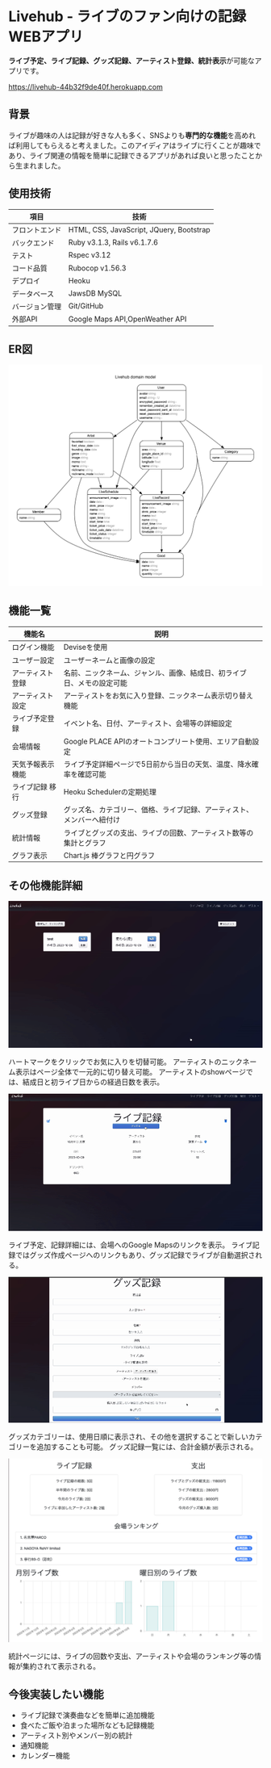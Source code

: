 # Livehub - ライブのファン向けの記録WEBアプリ

**ライブ予定、ライブ記録、グッズ記録、アーティスト登録、統計表示**が可能なアプリです。

https://livehub-44b32f9de40f.herokuapp.com

## 背景

ライブが趣味の人は記録が好きな人も多く、SNSよりも**専門的な機能**を高めれば利用してもらえると考えました。このアイディアはライブに行くことが趣味であり、ライブ関連の情報を簡単に記録できるアプリがあれば良いと思ったことから生まれました。

## 使用技術

| 項目             | 技術                     |
|------------------|--------------------------|
| フロントエンド   | HTML, CSS, JavaScript, JQuery, Bootstrap |
| バックエンド     | Ruby v3.1.3, Rails v6.1.7.6 |
| テスト           | Rspec v3.12 |
| コード品質       | Rubocop v1.56.3 |
| デプロイ         | Heoku |
| データベース     | JawsDB MySQL |
| バージョン管理   | Git/GitHub |
| 外部API         | Google Maps API,OpenWeather API |


## ER図
![ER図](./app/assets/images/erd_page-0001.jpg)

## 機能一覧


| 機能名                   | 説明                                                                                     |
|--------------------------|------------------------------------------------------------------------------------------|
| ログイン機能             | Deviseを使用                                                                             |
| ユーザー設定             | ユーザーネームと画像の設定                                                               |
| アーティスト登録         | 名前、ニックネーム、ジャンル、画像、結成日、初ライブ日、メモの設定可能                     |
| アーティスト設定           | アーティストをお気に入り登録、ニックネーム表示切り替え機能                               |
| ライブ予定登録           | イベント名、日付、アーティスト、会場等の詳細設定                                         |
| 会場情報                 | Google PLACE APIのオートコンプリート使用、エリア自動設定                                 |
| 天気予報表示機能        | ライブ予定詳細ページで5日前から当日の天気、温度、降水確率を確認可能                        |
| ライブ記録 移行              | Heoku Schedulerの定期処理                                                     |
| グッズ登録               | グッズ名、カテゴリー、価格、ライブ記録、アーティスト、メンバーへ紐付け                                                   |
| 統計情報                 | ライブとグッズの支出、ライブの回数、アーティスト数等の集計とグラフ                               |
| グラフ表示               | Chart.js 棒グラフと円グラフ                  |


## その他機能詳細


![アーティスト詳細](./app/assets/images/aritst.gif) 


ハートマークをクリックでお気に入りを切替可能。
    アーティストのニックネーム表示はページ全体で一元的に切り替え可能。
    アーティストのshowページでは、結成日と初ライブ日からの経過日数を表示。


![ライブ記録](./app/assets/images/goods.gif)

ライブ予定、記録詳細には、会場へのGoogle Mapsのリンクを表示。
ライブ記録ではグッズ作成ページへのリンクもあり、グッズ記録でライブが自動選択される。

![グッズ記録](./app/assets/images/category.gif)

 グッズカテゴリーは、使用日順に表示され、その他を選択することで新しいカテゴリーを追加することも可能。
    グッズ記録一覧には、合計金額が表示される。


![統計](./app/assets/images/sti.png)


統計ページには、ライブの回数や支出、アーティストや会場のランキング等の情報が集約されて表示される。


## 今後実装したい機能

- ライブ記録で演奏曲などを簡単に追加機能
- 食べたご飯や泊まった場所なども記録機能
- アーティスト別やメンバー別の統計
- 通知機能
- カレンダー機能
